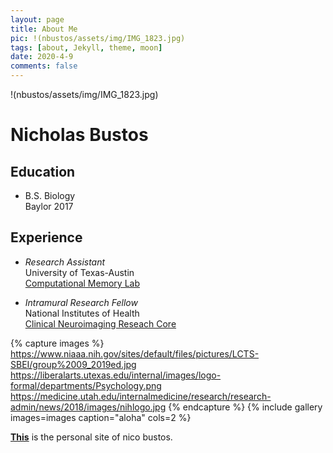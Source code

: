 ```yaml
---
layout: page
title: About Me
pic: !(nbustos/assets/img/IMG_1823.jpg)
tags: [about, Jekyll, theme, moon]
date: 2020-4-9
comments: false
---
```

    
!(nbustos/assets/img/IMG_1823.jpg)
    




# Nicholas Bustos

## Education

* B.S. Biology <br/>
         Baylor 2017
         
## Experience

* *Research Assistant* <br/>
         University of Texas-Austin <br/>
         [Computational Memory Lab](https://www.lewpealab.org/)
    
* *Intramural Research Fellow* <br/>
        National Institutes of Health <br/>
        [Clinical Neuroimaging Reseach Core](https://www.niaaa.nih.gov/clinical-neuroimaging-research-core)



{% capture images %}
    https://www.niaaa.nih.gov/sites/default/files/pictures/LCTS-SBEI/group%2009_2019ed.jpg 
    https://liberalarts.utexas.edu/internal/images/logo-formal/departments/Psychology.png
    https://medicine.utah.edu/internalmedicine/research/research-admin/news/2018/images/nihlogo.jpg
    {% endcapture %}
{% include gallery images=images caption="aloha" cols=2 %}



<a href="https://nbustos.github.io/nbustos"><b>This</b></a> is the personal site of nico bustos.</center>
